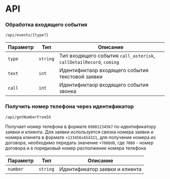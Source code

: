 # API

### Обработка входящего события
`/api/events/{type?}`

| Параметр | Тип | Описание |
| ------ | ------ | ------ |
| `type` | `string` | Тип входящего события `call_asterisk`, `callDetailRecord`, `coming` |
| `text` | `int` | Идентификтаор входящего события текстовой заявки |
| `call` | `int` | Идентификтаор входящего события звонка |

### Получить номер телефона через идентификатор
`/api/getNumberFromId`

Получает номер телефона в формате `89001234567` по идентификатору заявки и клиента.
Для заявки используется связка номера заявки и номера клинета в формате `+123456s654321`, для получение номера из договора, необходимо передать значение `+7000d0`, где `7000` - номер договора и `0` порядковый номер располжение номера телефона

| Параметр | Тип | Описание |
| ------ | ------ | ------ |
| `number` | `string` | Идентификатор заявки и клиента |
